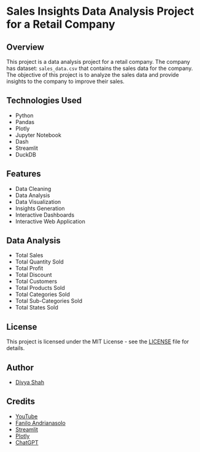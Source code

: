 # Sales Insights Data Analysis Project for a Retail Company

## Overview
This project is a data analysis project for a retail company. The company has dataset: `sales_data.csv` that contains the sales data for the company. The objective of this project is to analyze the sales data and provide insights to the company to improve their sales.

## Technologies Used
- Python
- Pandas
- Plotly
- Jupyter Notebook
- Dash
- Streamlit
- DuckDB

## Features
- Data Cleaning
- Data Analysis
- Data Visualization
- Insights Generation
- Interactive Dashboards
- Interactive Web Application

## Data Analysis
- Total Sales
- Total Quantity Sold
- Total Profit
- Total Discount
- Total Customers
- Total Products Sold
- Total Categories Sold
- Total Sub-Categories Sold
- Total States Sold

## License
This project is licensed under the MIT License - see the [LICENSE](LICENSE) file for details.

## Author
- [Divya Shah](https://www.linkedin.com/in/divya-d-shah/)

## Credits
- [YouTube](https://www.youtube.com/)
- [Fanilo Andrianasolo](https://www.youtube.com/@andfanilo)
- [Streamlit](https://www.streamlit.io/)
- [Plotly](https://plotly.com/)
- [ChatGPT](https://www.openai.com/research/)